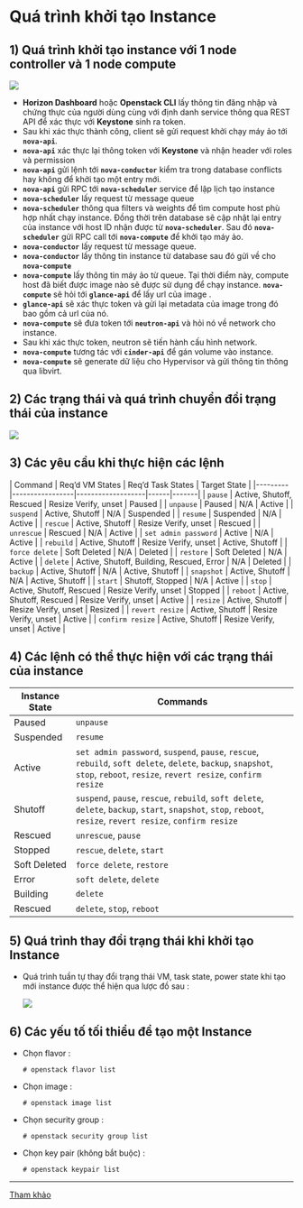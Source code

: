 # Quá trình khởi tạo Instance
## **1) Quá trình khởi tạo instance với 1 node controller và 1 node compute**
<img src=https://i.imgur.com/VeM1eXK.png>

- **Horizon Dashboard** hoặc **Openstack CLI** lấy thông tin đăng nhập và chứng thực của người dùng cùng với định danh service thông qua REST API để xác thực với **Keystone** sinh ra token.
- Sau khi xác thực thành công, client sẽ gửi request khởi chạy máy ảo tới **`nova-api`**.
- **`nova-api`** xác thực lại thông token với **Keystone** và nhận header với roles và permission
- **`nova-api`** gửi lệnh tới **`nova-conductor`** kiểm tra trong database conflicts hay không để khởi tạo một entry mới.
- **`nova-api`** gửi RPC tới **`nova-scheduler`** service để lập lịch tạo instance
- **`nova-scheduler`** lấy request từ message queue
- **`nova-scheduler`** thông qua filters và weights để tìm compute host phù hợp nhất chạy instance. Đồng thời trên database sẽ cập nhật lại entry của instance với host ID nhận được từ **`nova-scheduler`**. Sau đó **`nova-scheduler`** gửi RPC call tới **`nova-compute`** để khởi tạo máy ảo.
- **`nova-conductor`** lấy request từ message queue.
- **`nova-conductor`** lấy thông tin instance từ database sau đó gửi về cho **`nova-compute`**
- **`nova-compute`** lấy thông tin máy ảo từ queue. Tại thời điểm này, compute host đã biết được image nào sẽ được sử dụng để chạy instance. **`nova-compute`** sẽ hỏi tới **`glance-api`** để lấy url của image .
- **`glance-api`** sẽ xác thực token và gửi lại metadata của image trong đó bao gồm cả url của nó.
- **`nova-compute`** sẽ đưa token tới **`neutron-api`** và hỏi nó về network cho instance.
- Sau khi xác thực token, neutron sẽ tiến hành cấu hình network.
- **`nova-compute`** tương tác với **`cinder-api`** để gán volume vào instance.
- **`nova-compute`** sẽ generate dữ liệu cho Hypervisor và gửi thông tin thông qua libvirt.

## **2) Các trạng thái và quá trình chuyển đổi trạng thái của instance**

<img src=https://i.imgur.com/K89DzoB.png>

## **3) Các yêu cầu khi thực hiện các lệnh**

| Command | Req’d VM States | Req’d Task States | Target State |
|---------|-----------------|-------------------|------|-------|
| `pause` | Active, Shutoff, Rescued | Resize Verify, unset | Paused |
| `unpause` | Paused | N/A | Active |
| `suspend` | Active, Shutoff | N/A | Suspended |
| `resume` | Suspended | N/A | Active |
| `rescue` | Active, Shutoff | Resize Verify, unset | Rescued |
| `unrescue` | Rescued | N/A | Active |
| `set admin password` | Active | N/A | Active |
| `rebuild` | Active, Shutoff | Resize Verify, unset | Active, Shutoff |
| `force delete` | Soft Deleted | N/A | Deleted |
| `restore` | Soft Deleted | N/A | Active |
| `delete` | Active, Shutoff, Building, Rescued, Error | N/A | Deleted |
| `backup` | Active, Shutoff | N/A | Active, Shutoff |
| `snapshot` | Active, Shutoff | N/A | Active, Shutoff |
| `start` | Shutoff, Stopped | N/A | Active |
| `stop` | Active, Shutoff, Rescued | Resize Verify, unset | Stopped |
| `reboot` | Active, Shutoff, Rescued | Resize Verify, unset | Active |
| `resize` | Active, Shutoff | Resize Verify, unset | Resized |
| `revert resize` | Active, Shutoff | Resize Verify, unset | Active |
| `confirm resize` | Active, Shutoff | Resize Verify, unset | Active |

## **4) Các lệnh có thể thực hiện với các trạng thái của instance**

| Instance State | Commands |
|----------------|----------|
| Paused | `unpause` |
| Suspended | `resume` |
| Active | `set admin password`, `suspend`, `pause`, `rescue`, `rebuild`, `soft delete`, `delete`, `backup`, `snapshot`, `stop`, `reboot`, `resize`, `revert resize`, `confirm resize` |
| Shutoff | `suspend`, `pause`, `rescue`, `rebuild`, `soft delete`, `delete`, `backup`, `start`, `snapshot`, `stop`, `reboot`, `resize`, `revert resize`, `confirm resize` |
| Rescued | `unrescue`, `pause` |
| Stopped | `rescue`, `delete`, `start` |
| Soft Deleted | `force delete`, `restore` |
| Error | `soft delete`, `delete` |
| Building | `delete` |
| Rescued | `delete`, `stop`, `reboot` |

## **5) Quá trình thay đổi trạng thái khi khởi tạo Instance**
- Quá trình tuần tự thay đổi trạng thái VM, task state, power state khi tạo mới instance được thể hiện qua lược đồ sau :

    <img src=https://i.imgur.com/1pxO5qZ.png>

## **6) Các yếu tố tối thiểu để tạo một Instance**
- Chọn flavor :
    ```
    # openstack flavor list
    ```
- Chọn image :
    ```
    # openstack image list
    ```
- Chọn security group :
    ```
    # openstack security group list
    ```
- Chọn key pair (không bắt buộc) :
    ```
    # openstack keypair list
    ```
--------------------
[Tham khảo](https://docs.openstack.org/nova/latest/reference/vm-states.html#requirements-for-commands)